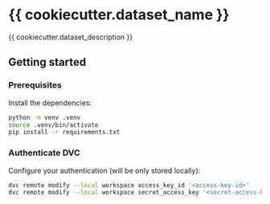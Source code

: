 # {{ cookiecutter.dataset_name }}

{{ cookiecutter.dataset_description }}

## Getting started

### Prerequisites

Install the dependencies:

```bash
python -m venv .venv
source .venv/bin/activate
pip install -r requirements.txt
```

### Authenticate DVC

Configure your authentication (will be only stored locally):

```bash
dvc remote modify --local workspace access_key_id '<access-key-id>'
dvc remote modify --local workspace secret_access_key '<secret-access-key>'
```
